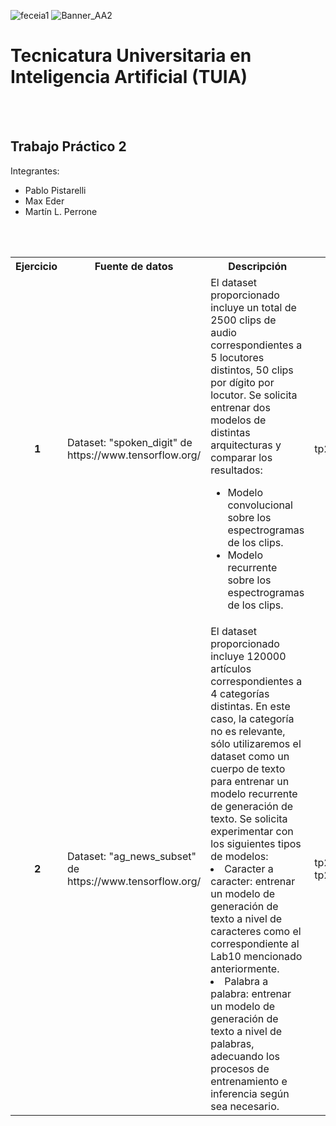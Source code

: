 ![feceia1](https://github.com/martinperrone/TP_aprendizaje_automatico/assets/109038969/1e6bd2ee-df8f-4f79-93fd-6d11caba36da)
![Banner_AA2](https://github.com/martinperrone/AA2_tp1/assets/109038969/10b37f6f-dea3-416a-b707-db77644b5186)

# Tecnicatura Universitaria en Inteligencia Artificial (TUIA)
<br><br>
## Trabajo Práctico 2


Integrantes:
* Pablo Pistarelli
* Max Eder
* Martín L. Perrone

<br><br>



<table>
  
  <tr>
    <th>Ejercicio </th>
    <th>Fuente de datos</th>
    <th>Descripción</th>
    <th>Recursos</th>
  </tr>
  <tr>
    <td><b>&nbsp;&nbsp;&nbsp;&nbsp;&nbsp;&nbsp;&nbsp;1</b></td>
    <td>Dataset: "spoken_digit" de https://www.tensorflow.org/</td>
    <td>El dataset proporcionado incluye un total de 2500 clips de audio correspondientes a 5 locutores distintos, 50 clips por dígito por locutor. Se solicita entrenar dos modelos de distintas arquitecturas y comparar los resultados:

- Modelo convolucional sobre los espectrogramas de los clips.
- Modelo recurrente sobre los espectrogramas de los clips. </td>
    <td>tp2_aa2_ej1.ipynb</td>
  </tr>
  <tr>
    <td><b>&nbsp;&nbsp;&nbsp;&nbsp;&nbsp;&nbsp;&nbsp;2</b></td>
    <td>Dataset: "ag_news_subset" de https://www.tensorflow.org/</td>
    <td>El dataset proporcionado incluye 120000 artículos correspondientes a 4 categorías distintas. En este caso, la categoría no es relevante, sólo utilizaremos el dataset como un cuerpo de texto para entrenar un modelo recurrente de generación de texto. Se solicita experimentar con los siguientes tipos de modelos:
- Caracter a caracter: entrenar un modelo de generación de texto a nivel de caracteres como el correspondiente al Lab10 mencionado anteriormente.
- Palabra a palabra: entrenar un modelo de generación de texto a nivel de palabras, adecuando los procesos de entrenamiento e inferencia según sea necesario.
 </td>
    <td>tp2_aa2_ej2_a.ipynb
    tp2_aa2_ej2_b.ipynb</td>
  </tr>

  </tr>
</table>
<br><br>

